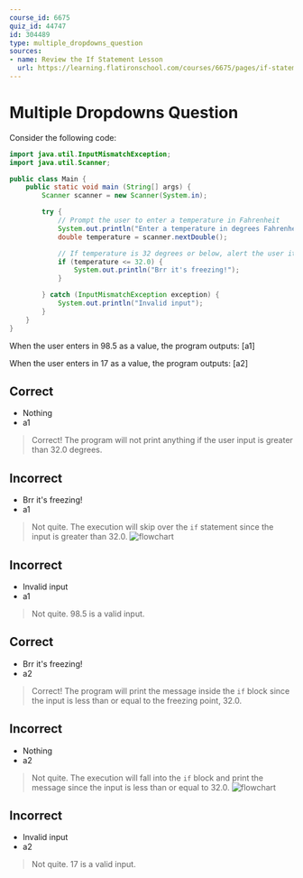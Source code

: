 ```yaml
---
course_id: 6675
quiz_id: 44747
id: 304489
type: multiple_dropdowns_question
sources:
- name: Review the If Statement Lesson
  url: https://learning.flatironschool.com/courses/6675/pages/if-statement?module_item_id=538072
---
```


# Multiple Dropdowns Question

Consider the following code:

```java
import java.util.InputMismatchException;
import java.util.Scanner;

public class Main {
    public static void main (String[] args) {
        Scanner scanner = new Scanner(System.in);

        try {
            // Prompt the user to enter a temperature in Fahrenheit
            System.out.println("Enter a temperature in degrees Fahrenheit:");
            double temperature = scanner.nextDouble();

            // If temperature is 32 degrees or below, alert the user it is freezing!
            if (temperature <= 32.0) {
                System.out.println("Brr it's freezing!");
            }

        } catch (InputMismatchException exception) {
            System.out.println("Invalid input");
        }
    }
}
```

When the user enters in 98.5 as a value, the program outputs: [a1]

When the user enters in 17 as a value, the program outputs: [a2]

## Correct

- Nothing
- a1

> Correct! The program will not print anything if the user input is greater
> than 32.0 degrees.

## Incorrect

- Brr it's freezing!
- a1

> Not quite. The execution will skip over the `if` statement since the input is
> greater than 32.0.
> ![flowchart](https://curriculum-content.s3.amazonaws.com/java-mod-1/conditionals-quiz/conditional-quiz-question-1.png)

## Incorrect

- Invalid input
- a1

> Not quite. 98.5 is a valid input.

## Correct

- Brr it's freezing!
- a2

> Correct! The program will print the message inside the `if` block since the
> input is less than or equal to the freezing point, 32.0.

## Incorrect

- Nothing
- a2

> Not quite. The execution will fall into the `if` block and print the message
> since the input is less than or equal to 32.0.
> ![flowchart](https://curriculum-content.s3.amazonaws.com/java-mod-1/conditionals-quiz/conditional-quiz-question-1.png)

## Incorrect

- Invalid input
- a2

> Not quite. 17 is a valid input.
